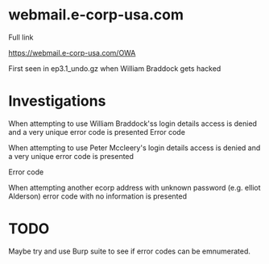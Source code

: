 webmail.e-corp-usa.com
======================

Full link

https://webmail.e-corp-usa.com/OWA


First seen in ep3.1_undo.gz when William Braddock gets hacked


Investigations
==============
When attempting to use William Braddock'ss login details access is denied and a very unique error code is presented
<william braddock credentials>
Error code <picture of error code>


When attempting to use Peter Mccleery's login details access is denied and a very unique error code is presented
<peter mccleery credentials>

Error code<picture of error code>

When attempting another ecorp address with unknown password (e.g. elliot Alderson) error code with no information is presented



TODO
====

Maybe try and use Burp suite to see if error codes can be emnumerated. 

